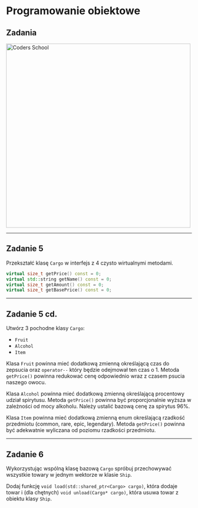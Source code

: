 <!-- .slide: data-background="#111111" -->

# Programowanie obiektowe

## Zadania

<a href="https://coders.school">
    <img width="500" src="../coders_school_logo.png" alt="Coders School" class="plain">
</a>

___

## Zadanie 5

Przekształć klasę `Cargo` w interfejs z 4 czysto wirtualnymi metodami.

```cpp
virtual size_t getPrice() const = 0;
virtual std::string getName() const = 0;
virtual size_t getAmount() const = 0;
virtual size_t getBasePrice() const = 0;
```

___

## Zadanie 5 cd.

Utwórz 3 pochodne klasy `Cargo`:

* `Fruit`
* `Alcohol`
* `Item`

Klasa `Fruit` powinna mieć dodatkową zmienną określającą czas do zepsucia oraz `operator--` który będzie odejmował ten czas o 1.
Metoda `getPrice()` powinna redukować cenę odpowiednio wraz z czasem psucia naszego owocu.

Klasa `Alcohol` powinna mieć dodatkową zmienną określającą procentowy udział spirytusu.
Metoda `getPrice()` powinna być proporcjonalnie wyższa w zależności od mocy alkoholu.
Należy ustalić bazową cenę za spirytus 96%.

Klasa `Item` powinna mieć dodatkową zmienną enum określającą rzadkość przedmiotu (common, rare, epic, legendary).
Metoda `getPrice()` powinna być adekwatnie wyliczana od poziomu rzadkości przedmiotu.

___

## Zadanie 6

Wykorzystując wspólną klasę bazową `Cargo` spróbuj przechowywać wszystkie towary w jednym wektorze w klasie `Ship`.

Dodaj funkcję `void load(std::shared_ptr<Cargo> cargo)`, która dodaje towar i (dla chętnych) `void unload(Cargo* cargo)`, która usuwa towar z obiektu klasy `Ship`.
